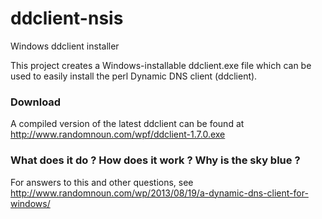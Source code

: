 # ddclient-nsis
Windows ddclient installer

This project creates a Windows-installable ddclient.exe file which can be used to easily install the perl Dynamic DNS client (ddclient).

### Download

A compiled version of the latest ddclient can be found at http://www.randomnoun.com/wpf/ddclient-1.7.0.exe

### What does it do ? How does it work ? Why is the sky blue ?

For answers to this and other questions, see http://www.randomnoun.com/wp/2013/08/19/a-dynamic-dns-client-for-windows/
